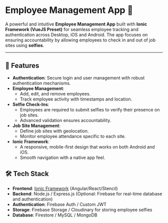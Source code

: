 # Employee Management App 📱

A powerful and intuitive **Employee Management App** built with **Ionic Framework (VueJS Preset)** for seamless employee tracking and authentication across Desktop, iOS and Android. The app focuses on ensuring accountability by allowing employees to check in and out of job sites using **selfies**.

---

## 🚀 Features

- **Authentication**: Secure login and user management with robust authentication mechanisms.
- **Employee Management**:
  - Add, edit, and remove employees.
  - Track employee activity with timestamps and location.
- **Selfie Check-Ins**:
  - Employees are required to submit selfies to verify their presence on job sites.
  - Advanced validation ensures accountability.
- **Job Site Management**:
  - Define job sites with geolocation.
  - Monitor employee attendance specific to each site.
- **Ionic Framework**:
  - A responsive, mobile-first design that works on both Android and iOS.
  - Smooth navigation with a native app feel.



## 🛠️ Tech Stack

- **Frontend**: [Ionic Framework](https://ionicframework.com/) (Angular/React/Stencil)
- **Backend**: Node.js / Express.js (Optional: Firebase for real-time database and authentication)
- **Authentication**: Firebase Auth / Custom JWT
- **Storage**: Firebase Storage / Cloudinary for storing employee selfies
- **Database**: Firestore / MySQL / MongoDB
